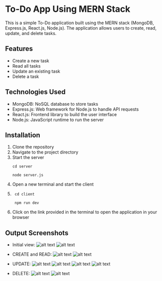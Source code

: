 # To-Do App Using MERN Stack

This is a simple To-Do application built using the MERN stack (MongoDB, Express.js, React.js, Node.js). The application allows users to create, read, update, and delete tasks.

## Features

- Create a new task
- Read all tasks
- Update an existing task
- Delete a task

## Technologies Used

- MongoDB: NoSQL database to store tasks
- Express.js: Web framework for Node.js to handle API requests
- React.js: Frontend library to build the user interface
- Node.js: JavaScript runtime to run the server

## Installation

1. Clone the repository
2. Navigate to the project directory
3. Start the server
    ```
    cd server
    ```
    ```
    node server.js
    ```
4. Open a new terminal and start the client
5. ```
    cd client
   ```
   ```
    npm run dev
   ```
6. Click on the link provided in the terminal to open the application in your browser 

## Output Screenshots

- Initial view:
![alt text](client/image.png)
![alt text](client/image-6.png)

- CREATE and READ:
![alt text](client/image-1.png)
![alt text](client/image-7.png)

- UPDATE:
![alt text](client/image-2.png)
![alt text](client/image-3.png)
![alt text](client/image-4.png)
![alt text](client/image-8.png)

- DELETE:
![alt text](client/image-5.png)
![alt text](client/image-9.png)
